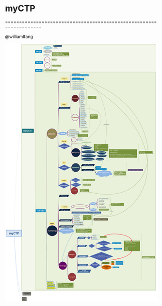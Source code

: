 # myCTP

===================================================================

@williamlfang

![myCTP](/myCTP.png)
